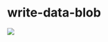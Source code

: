 # write-data-blob

<p align="left">
  <a href="https://fishwongy.github.io/post/20241218_adf_lc" target="_blank"><img src="https://img.shields.io/badge/Blog-Read%20About%20This%20Project-blue.svg" /></a>
</p>
